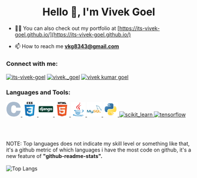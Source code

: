 <h1 align="center">Hello 👋, I'm Vivek Goel</h1>
<!--<h3 align="center">Python Developer and Machine Learning Enthusiast</h3>-->

<!--🌱 I’m currently learning **Machine Learning** -->

- 👨‍💻 You can also check out my portfolio at [https://its-vivek-goel.github.io/](https://its-vivek-goel.github.io/)

- 📫 How to reach me **vkg8343@gmail.com**

<h3 align="left">Connect with me:</h3>
<p align="left">

<!-- <a href="https://twitter.com/khushboogoel01" target="blank"><img align="center" src="https://cdn.jsdelivr.net/npm/simple-icons@3.0.1/icons/twitter.svg" alt="khushboogoel01" height="30" width="40" /></a> -->
<a href="https://www.linkedin.com/in/vivek-kumar-goel-9ab94516b/" target="blank"><img align="center" src="https://cdn.jsdelivr.net/npm/simple-icons@3.0.1/icons/linkedin.svg" alt="its-vivek-goel" height="30" width="40" /></a>
<a href="https://www.instagram.com/vivek._goel/" target="blank"><img align="center" src="https://cdn.jsdelivr.net/npm/simple-icons@3.0.1/icons/instagram.svg" alt="vivek._goel" height="30" width="40" /></a>
<a href="https://www.youtube.com/channel/UCcmqBYc5Ol4j7onSO1g2aRw" target="blank"><img align="center" src="https://cdn.jsdelivr.net/npm/simple-icons@3.0.1/icons/youtube.svg" alt="vivek kumar goel" height="30" width="40" /></a>


</p>

<h3 align="left">Languages and Tools:</h3>
<p align="left"> <a href="https://www.cprogramming.com/" target="_blank"> <img src="https://raw.githubusercontent.com/devicons/devicon/master/icons/c/c-original.svg" alt="c" width="40" height="40"/> </a> <a href="https://www.w3schools.com/css/" target="_blank"> <img src="https://raw.githubusercontent.com/devicons/devicon/master/icons/css3/css3-original-wordmark.svg" alt="css3" width="40" height="40"/> </a> <a href="https://www.djangoproject.com/" target="_blank"> <img src="https://raw.githubusercontent.com/devicons/devicon/master/icons/django/django-original.svg" alt="django" width="40" height="40"/> </a> <a href="https://www.w3.org/html/" target="_blank"> <img src="https://raw.githubusercontent.com/devicons/devicon/master/icons/html5/html5-original-wordmark.svg" alt="html5" width="40" height="40"/> </a> <a href="https://www.java.com" target="_blank"> <img src="https://raw.githubusercontent.com/devicons/devicon/master/icons/java/java-original.svg" alt="java" width="40" height="40"/> </a> <a href="https://www.mysql.com/" target="_blank"> <img src="https://raw.githubusercontent.com/devicons/devicon/master/icons/mysql/mysql-original-wordmark.svg" alt="mysql" width="40" height="40"/> </a> <a href="https://www.python.org" target="_blank"> <img src="https://raw.githubusercontent.com/devicons/devicon/master/icons/python/python-original.svg" alt="python" width="40" height="40"/> </a> <a href="https://scikit-learn.org/" target="_blank"> <img src="https://upload.wikimedia.org/wikipedia/commons/0/05/Scikit_learn_logo_small.svg" alt="scikit_learn" width="40" height="40"/> </a> <a href="https://www.tensorflow.org" target="_blank"> <img src="https://www.vectorlogo.zone/logos/tensorflow/tensorflow-icon.svg" alt="tensorflow" width="40" height="40"/> </a> </p>


<br>
<br>

NOTE: Top languages does not indicate my skill level or something like that, it's a github metric of which languages i have the most code on github, it's a new feature of <b> "github-readme-stats". </b>
<br>
<br>
![Top Langs](https://github-readme-stats.vercel.app/api/top-langs/?username=its-vivek-goel)
